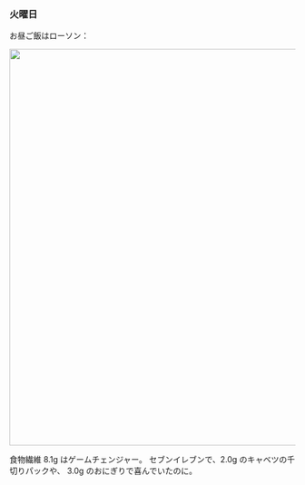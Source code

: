 ### 火曜日

お昼ご飯はローソン：

<img src="https://i.imgur.com/7rrePFk.jpeg" width="700">

食物繊維 8.1g はゲームチェンジャー。
セブンイレブンで、2.0g のキャベツの千切りパックや、
3.0g のおにぎりで喜んでいたのに。